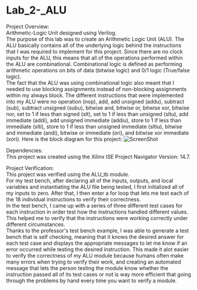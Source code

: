 # Lab_2-_ALU
Project Overview:  
Arithmetic-Logic Unit designed using Verilog.  
The purpose of this lab was to create an Arithmetic Logic Unit (ALU). The ALU basically contains all of the underlying logic behind the instructions that I was required to implement for this project. Since there are no clock inputs for the ALU, this means that all of the operations performed within the ALU are combinational. Combinational logic is defined as performing arithmetic operations on bits of data (bitwise logic) and 0/1 logic (True/false logic).   
The fact that the ALU was using combinational logic also meant that I needed to use blocking assignments instead of non-blocking assignments within my always block. The different instructions that were implemented into my ALU were no operation (nop), add, add unsigned (addu), subtract (sub), subtract unsigned (subu), bitwise and, bitwise or, bitwise xor, bitwise nor, set to 1 if less than signed (slt), set to 1 if less than unsigned (sltu), add immediate (addi), add unsigned immediate (addiu), store to 1 if less than immediate (slti), store to 1 if less than unsigned immediate (sltiu), bitwise and immediate (andi), bitwise or immediate (ori), and bitwise xor immediate (xori).
Here is the block diagram for this project:
![ScreenShot](https://cloud.githubusercontent.com/assets/14812721/24939441/2ba32972-1ef2-11e7-90f3-86f13da36fe5.jpg)

Dependencies:   
This project was created using the Xilinx ISE Project Navigator Version: 14.7.  

Project Verification:  
This project was verified using the ALU_tb module.  
For my test bench, after declaring all of the inputs, outputs, and local variables and instantiating the ALU file being tested, I first initialized all of my inputs to zero. After that, I then enter a for loop that lets me test each of the 18 individual instructions to verify their correctness.  
In the test bench, I came up with a series of three different test cases for each instruction in order test how the instructions handled different values. This helped me to verify that the instructions were working correctly under different circumstances.  
Thanks to the professor's test bench example, I was able to generate a test bench that is self checking, meaning that it knows the desired answer for each test case and displays the appropriate messages to let me know if an error occurred while testing the desired instruction. This made it alot easier to verify the correctness of my ALU module because humans often make many errors when trying to verify their work, and creating an automated message that lets the person testing the module know whether the instruction passed all of its test cases or not is way more efficient that going through the problems by hand every time you want to verify a module. 
